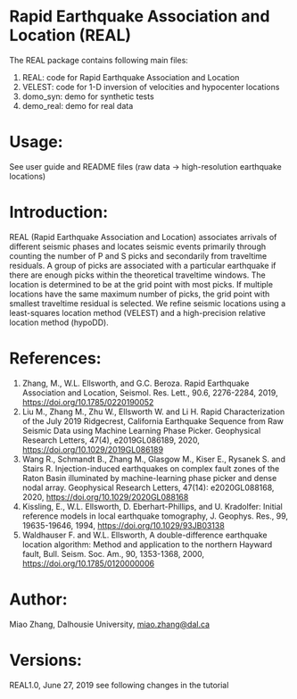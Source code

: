 # Rapid Earthquake Association and Location (REAL)
The REAL package contains following main files:
1) REAL: code for Rapid Earthquake Association and Location 
2) VELEST: code for 1-D inversion of velocities and hypocenter locations
3) domo_syn: demo for synthetic tests
4) demo_real: demo for real data

# Usage:
See user guide and README files
(raw data -> high-resolution earthquake locations)

# Introduction:
REAL (Rapid Earthquake Association and Location) associates arrivals of different seismic phases and locates seismic events primarily through counting the number of P and S picks and secondarily from traveltime residuals. A group of picks are associated with a particular earthquake if there are enough picks within the theoretical traveltime windows. The location is determined to be at the grid point with most picks. If multiple locations have the same maximum number of picks, the grid point with smallest traveltime residual is selected. We refine seismic locations using a least-squares location method (VELEST) and a high-precision relative location method (hypoDD).

# References:
1) Zhang, M., W.L. Ellsworth, and G.C. Beroza. Rapid Earthquake Association and Location, Seismol. Res. Lett., 90.6, 2276-2284, 2019, https://doi.org/10.1785/0220190052
2) Liu M., Zhang M., Zhu W., Ellsworth W. and Li H. Rapid Characterization of the July 2019 Ridgecrest, California Earthquake Sequence from Raw Seismic Data using Machine Learning Phase Picker. Geophysical Research Letters, 47(4), e2019GL086189, 2020, https://doi.org/10.1029/2019GL086189
3) Wang R., Schmandt B., Zhang M., Glasgow M., Kiser E., Rysanek S. and Stairs R. Injection-induced earthquakes on complex fault zones of the Raton Basin illuminated by machine-learning phase picker and dense nodal array. Geophysical Research Letters, 47(14): e2020GL088168, 2020, https://doi.org/10.1029/2020GL088168
4) Kissling, E., W.L. Ellsworth, D. Eberhart-Phillips, and U. Kradolfer: Initial reference models in local earthquake tomography, J. Geophys. Res., 99, 19635-19646, 1994, https://doi.org/10.1029/93JB03138
5) Waldhauser F. and W.L. Ellsworth, A double-difference earthquake location algorithm: Method and application to the northern Hayward fault, Bull. Seism. Soc. Am., 90, 1353-1368, 2000, https://doi.org/10.1785/0120000006

# Author:
Miao Zhang, Dalhousie University, miao.zhang@dal.ca

# Versions:
REAL1.0, June  27, 2019
see following changes in the tutorial
